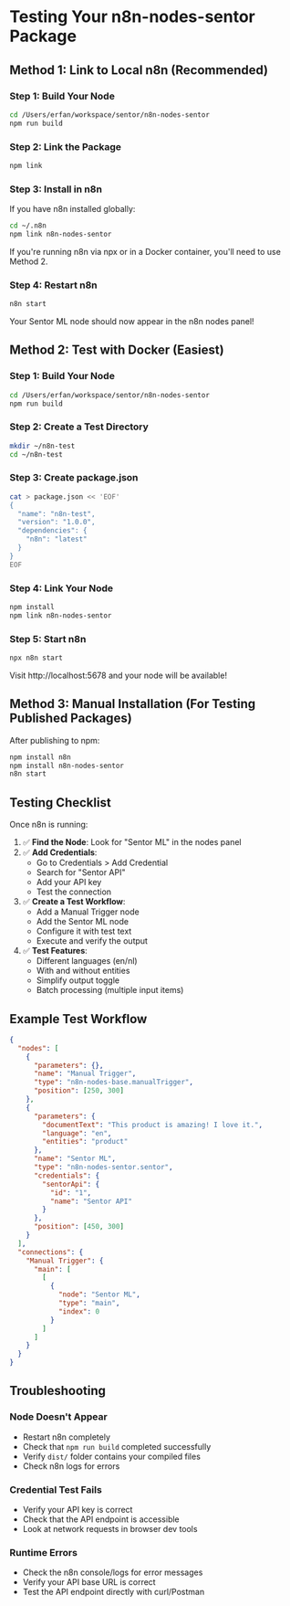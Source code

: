 # Testing Your n8n-nodes-sentor Package

## Method 1: Link to Local n8n (Recommended)

### Step 1: Build Your Node
```bash
cd /Users/erfan/workspace/sentor/n8n-nodes-sentor
npm run build
```

### Step 2: Link the Package
```bash
npm link
```

### Step 3: Install in n8n
If you have n8n installed globally:
```bash
cd ~/.n8n
npm link n8n-nodes-sentor
```

If you're running n8n via npx or in a Docker container, you'll need to use Method 2.

### Step 4: Restart n8n
```bash
n8n start
```

Your Sentor ML node should now appear in the n8n nodes panel!

## Method 2: Test with Docker (Easiest)

### Step 1: Build Your Node
```bash
cd /Users/erfan/workspace/sentor/n8n-nodes-sentor
npm run build
```

### Step 2: Create a Test Directory
```bash
mkdir ~/n8n-test
cd ~/n8n-test
```

### Step 3: Create package.json
```bash
cat > package.json << 'EOF'
{
  "name": "n8n-test",
  "version": "1.0.0",
  "dependencies": {
    "n8n": "latest"
  }
}
EOF
```

### Step 4: Link Your Node
```bash
npm install
npm link n8n-nodes-sentor
```

### Step 5: Start n8n
```bash
npx n8n start
```

Visit http://localhost:5678 and your node will be available!

## Method 3: Manual Installation (For Testing Published Packages)

After publishing to npm:
```bash
npm install n8n
npm install n8n-nodes-sentor
n8n start
```

## Testing Checklist

Once n8n is running:

1. ✅ **Find the Node**: Look for "Sentor ML" in the nodes panel
2. ✅ **Add Credentials**: 
   - Go to Credentials > Add Credential
   - Search for "Sentor API"
   - Add your API key
   - Test the connection
3. ✅ **Create a Test Workflow**:
   - Add a Manual Trigger node
   - Add the Sentor ML node
   - Configure it with test text
   - Execute and verify the output
4. ✅ **Test Features**:
   - Different languages (en/nl)
   - With and without entities
   - Simplify output toggle
   - Batch processing (multiple input items)

## Example Test Workflow

```json
{
  "nodes": [
    {
      "parameters": {},
      "name": "Manual Trigger",
      "type": "n8n-nodes-base.manualTrigger",
      "position": [250, 300]
    },
    {
      "parameters": {
        "documentText": "This product is amazing! I love it.",
        "language": "en",
        "entities": "product"
      },
      "name": "Sentor ML",
      "type": "n8n-nodes-sentor.sentor",
      "credentials": {
        "sentorApi": {
          "id": "1",
          "name": "Sentor API"
        }
      },
      "position": [450, 300]
    }
  ],
  "connections": {
    "Manual Trigger": {
      "main": [
        [
          {
            "node": "Sentor ML",
            "type": "main",
            "index": 0
          }
        ]
      ]
    }
  }
}
```

## Troubleshooting

### Node Doesn't Appear
- Restart n8n completely
- Check that `npm run build` completed successfully
- Verify `dist/` folder contains your compiled files
- Check n8n logs for errors

### Credential Test Fails
- Verify your API key is correct
- Check that the API endpoint is accessible
- Look at network requests in browser dev tools

### Runtime Errors
- Check the n8n console/logs for error messages
- Verify your API base URL is correct
- Test the API endpoint directly with curl/Postman

